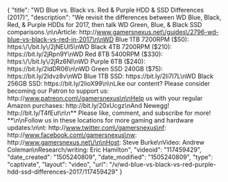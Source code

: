 {
    "title": "WD Blue vs. Black vs. Red & Purple HDD & SSD Differences (2017)",
    "description": "We revisit the differences between WD Blue, Black, Red, & Purple HDDs for 2017, then talk WD Green, Blue, & Black SSD comparisons.\n\nArticle: http:\/\/www.gamersnexus.net\/guides\/2796-wd-blue-vs-black-vs-red-in-2017\n\nWD Blue 1TB 7200RPM ($50): https:\/\/bit.ly\/2jNEUI5\nWD Black 4TB 7200RPM ($210): https:\/\/bit.ly\/2jRpn9Y\nWD Red 8TB 5400RPM ($330): https:\/\/bit.ly\/2jRz6NI\nWD Purple 6TB ($240): https:\/\/bit.ly\/2ldDR06\n\nWD Green SSD 240GB ($75): https:\/\/bit.ly\/2ldvz8v\nWD Blue 1TB SSD: https:\/\/bit.ly\/2li7I7L\nWD Black 256GB SSD: https:\/\/bit.ly\/2lioX99\n\nLike our content? Please consider becoming our Patron to support us: http:\/\/www.patreon.com\/gamersnexus\n\nHelp us with your regular Amazon purchases: http:\/\/bit.ly\/20xUcgz\nAnd Newegg! http:\/\/bit.ly\/T4fEut\n\n** Please like, comment, and subscribe for more! **\n\nFollow us in these locations for more gaming and hardware updates:\n\nt: http:\/\/www.twitter.com\/gamersnexus\nf: http:\/\/www.facebook.com\/gamersnexus\nw: http:\/\/www.gamersnexus.net\/\n\nHost: Steve Burke\nVideo: Andrew Coleman\nResearch\/writing: Eric Hamilton",
    "videoid": "117459429",
    "date_created": "1505240809",
    "date_modified": "1505240809",
    "type": "captivate",
    "layout": "video",
    "url": "\/v\/wd-blue-vs-black-vs-red-purple-hdd-ssd-differences-2017\/117459429"
}